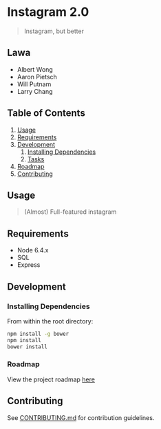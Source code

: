 # Instagram 2.0

> Instagram, but better

## Lawa

  - Albert Wong
  - Aaron Pietsch
  - Will Putnam
  - Larry Chang

## Table of Contents

1. [Usage](#Usage)
1. [Requirements](#requirements)
1. [Development](#development)
    1. [Installing Dependencies](#installing-dependencies)
    1. [Tasks](#tasks)
1. [Roadmap](#roadmap)
1. [Contributing](#contributing)

## Usage

> (Almost) Full-featured instagram

## Requirements

- Node 6.4.x
- SQL
- Express

## Development

### Installing Dependencies

From within the root directory:

```sh
npm install -g bower
npm install
bower install
```

### Roadmap

View the project roadmap [here](https://github.com/lawa-ig/lawa-ig/wiki/Insta-Product-Roadmap)


## Contributing

See [CONTRIBUTING.md](CONTRIBUTING.md) for contribution guidelines.
